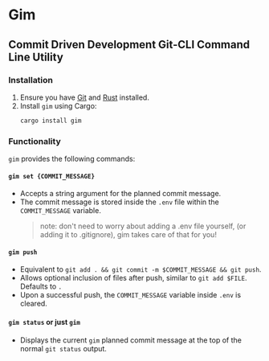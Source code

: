 
# Gim

## Commit Driven Development Git-CLI Command Line Utility

### Installation

1. Ensure you have [Git](https://git-scm.com/book/en/v2/Getting-Started-Installing-Git) and [Rust](https://www.rust-lang.org/tools/install) installed.
2. Install `gim` using Cargo:
    ```sh
    cargo install gim
    ```

### Functionality

`gim` provides the following commands:

#### `gim set {COMMIT_MESSAGE}`

- Accepts a string argument for the planned commit message.
- The commit message is stored inside the `.env` file within the `COMMIT_MESSAGE` variable.
    > note: don't need to worry about adding a .env file yourself, (or adding it to .gitignore), gim takes care of that for you! 

#### `gim push`

- Equivalent to `git add . && git commit -m $COMMIT_MESSAGE && git push`.
- Allows optional inclusion of files after push, similar to `git add $FILE`. Defaults to `.`
- Upon a successful push, the `COMMIT_MESSAGE` variable inside `.env` is cleared.

#### `gim status` or just `gim`

- Displays the current `gim` planned commit message at the top of the normal `git status` output.

